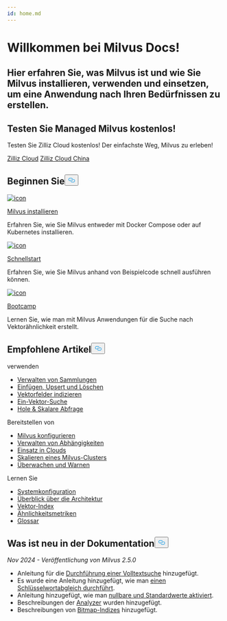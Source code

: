 ```yaml
---
id: home.md
---
```

<div class="doc-h1-wrapper">
<p><h1 class="title">
Willkommen bei Milvus Docs!</h1></p>
<p><h2 class="sub-title">
Hier erfahren Sie, was Milvus ist und wie Sie Milvus installieren, verwenden und einsetzen, um eine Anwendung nach Ihren Bedürfnissen zu erstellen.</h2></p>
</div>
<div class="doc-home-promotion-wrapper">
  <div class="promotion-content">
    <h2 class="promotion-title">Testen Sie Managed Milvus kostenlos!</h2>
    <p class="promotion-desc">Testen Sie Zilliz Cloud kostenlos! Der einfachste Weg, Milvus zu erleben!</p>
  </div>
  <div class="cta-wrapper">
   <a class="cta-global" href="https://cloud.zilliz.com/signup">Zilliz Cloud</a> <a class="cta-cn" href="https://cloud.zilliz.com.cn/signup">Zilliz Cloud China</a></div>
</div>
<h2 id="Get-Started" class="common-anchor-header">Beginnen Sie<button data-href="#Get-Started" class="anchor-icon" translate="no">
      <svg translate="no"
        aria-hidden="true"
        focusable="false"
        height="20"
        version="1.1"
        viewBox="0 0 16 16"
        width="16"
      >
        <path
          fill="#0092E4"
          fill-rule="evenodd"
          d="M4 9h1v1H4c-1.5 0-3-1.69-3-3.5S2.55 3 4 3h4c1.45 0 3 1.69 3 3.5 0 1.41-.91 2.72-2 3.25V8.59c.58-.45 1-1.27 1-2.09C10 5.22 8.98 4 8 4H4c-.98 0-2 1.22-2 2.5S3 9 4 9zm9-3h-1v1h1c1 0 2 1.22 2 2.5S13.98 12 13 12H9c-.98 0-2-1.22-2-2.5 0-.83.42-1.64 1-2.09V6.25c-1.09.53-2 1.84-2 3.25C6 11.31 7.55 13 9 13h4c1.45 0 3-1.69 3-3.5S14.5 6 13 6z"
        ></path>
      </svg>
    </button></h2><div class="card-wrapper">
<div class="start_card_container">
  
   <a href="/docs/de/install_standalone-docker.md"> <img translate="no" src="/docs/v2.5.x/assets/home_install.svg" alt="icon" />
   </a> <a href="/docs/de/install_standalone-docker.md"> <p class="link-btn">Milvus installieren</p> </a><p>Erfahren Sie, wie Sie Milvus entweder mit Docker Compose oder auf Kubernetes installieren.</p>
</div>
<div class="start_card_container">
  
   <a href="/docs/de/quickstart.md"> <img translate="no" src="/docs/v2.5.x/assets/home_quick_start.svg" alt="icon" />
   </a> <a href="/docs/de/quickstart.md"> <p class="link-btn">Schnellstart</p> </a><p>Erfahren Sie, wie Sie Milvus anhand von Beispielcode schnell ausführen können.</p>
</div>
<div class="start_card_container">
  
   <a href="/bootcamp"> <img translate="no" src="/docs/v2.5.x/assets/home_bootcamp.svg" alt="icon" />
   </a> <a href="/bootcamp"> <p class="link-btn">Bootcamp</p> </a><p>
  Lernen Sie, wie man mit Milvus Anwendungen für die Suche nach Vektorähnlichkeit erstellt.  </p>
</div>
</div>
<h2 id="Recommended-articles" class="common-anchor-header">Empfohlene Artikel<button data-href="#Recommended-articles" class="anchor-icon" translate="no">
      <svg translate="no"
        aria-hidden="true"
        focusable="false"
        height="20"
        version="1.1"
        viewBox="0 0 16 16"
        width="16"
      >
        <path
          fill="#0092E4"
          fill-rule="evenodd"
          d="M4 9h1v1H4c-1.5 0-3-1.69-3-3.5S2.55 3 4 3h4c1.45 0 3 1.69 3 3.5 0 1.41-.91 2.72-2 3.25V8.59c.58-.45 1-1.27 1-2.09C10 5.22 8.98 4 8 4H4c-.98 0-2 1.22-2 2.5S3 9 4 9zm9-3h-1v1h1c1 0 2 1.22 2 2.5S13.98 12 13 12H9c-.98 0-2-1.22-2-2.5 0-.83.42-1.64 1-2.09V6.25c-1.09.53-2 1.84-2 3.25C6 11.31 7.55 13 9 13h4c1.45 0 3-1.69 3-3.5S14.5 6 13 6z"
        ></path>
      </svg>
    </button></h2><div class="doc-home-recommend-section">
<div class="recomment-item">
  <p>verwenden</p>
<ul>
<li><a href="/docs/de/manage-collections.md">Verwalten von Sammlungen</a></li>
<li><a href="/docs/de/insert-update-delete.md">Einfügen, Upsert und Löschen</a></li>
<li><a href="/docs/de/index-vector-fields.md">Vektorfelder indizieren</a></li>
<li><a href="/docs/de/single-vector-search.md">Ein-Vektor-Suche</a></li>
<li><a href="/docs/de/get-and-scalar-query.md">Hole &amp; Skalare Abfrage</a></li>
</ul>
</div>
<div class="recomment-item">
  <p>Bereitstellen von</p>
<ul>
<li><a href="/docs/de/configure-docker.md">Milvus konfigurieren</a></li>
<li><a href="/docs/de/deploy_s3.md">Verwalten von Abhängigkeiten</a></li>
<li><a href="/docs/de/eks.md">Einsatz in Clouds</a></li>
<li><a href="/docs/de/scaleout.md">Skalieren eines Milvus-Clusters</a></li>
<li><a href="/docs/de/monitor_overview.md">Überwachen und Warnen</a></li>
</ul>
</div>
<div class="recomment-item">
  <p>Lernen Sie</p>
<ul>
<li><a href="/docs/de/system_configuration.md">Systemkonfiguration</a></li>
<li><a href="/docs/de/architecture_overview.md">Überblick über die Architektur</a></li>
<li><a href="/docs/de/index.md">Vektor-Index</a></li>
<li><a href="/docs/de/metric.md">Ähnlichkeitsmetriken</a></li>
<li><a href="/docs/de/glossary.md">Glossar</a></li>
</ul>
</div>
</div>
<div class="doc-home-what-is-new">
<h2 id="Whats-new-in-docs" class="common-anchor-header">Was ist neu in der Dokumentation<button data-href="#Whats-new-in-docs" class="anchor-icon" translate="no">
      <svg translate="no"
        aria-hidden="true"
        focusable="false"
        height="20"
        version="1.1"
        viewBox="0 0 16 16"
        width="16"
      >
        <path
          fill="#0092E4"
          fill-rule="evenodd"
          d="M4 9h1v1H4c-1.5 0-3-1.69-3-3.5S2.55 3 4 3h4c1.45 0 3 1.69 3 3.5 0 1.41-.91 2.72-2 3.25V8.59c.58-.45 1-1.27 1-2.09C10 5.22 8.98 4 8 4H4c-.98 0-2 1.22-2 2.5S3 9 4 9zm9-3h-1v1h1c1 0 2 1.22 2 2.5S13.98 12 13 12H9c-.98 0-2-1.22-2-2.5 0-.83.42-1.64 1-2.09V6.25c-1.09.53-2 1.84-2 3.25C6 11.31 7.55 13 9 13h4c1.45 0 3-1.69 3-3.5S14.5 6 13 6z"
        ></path>
      </svg>
    </button></h2><p><em>Nov 2024 - Veröffentlichung von Milvus 2.5.0</em></p>
<ul>
<li>Anleitung für die <a href="/docs/de/full-text-search.md">Durchführung einer Volltextsuche</a> hinzugefügt.</li>
<li>Es wurde eine Anleitung hinzugefügt, wie man <a href="/docs/de/keyword-match.md">einen Schlüsselwortabgleich durchführt</a>.</li>
<li>Anleitung hinzugefügt, wie man <a href="/docs/de/nullable-and-default.md">nullbare und Standardwerte aktiviert</a>.</li>
<li>Beschreibungen der <a href="/docs/de/analyzer-overview.md">Analyzer</a> wurden hinzugefügt.</li>
<li>Beschreibungen von <a href="/docs/de/bitmap.md">Bitmap-Indizes</a> hinzugefügt.</li>
</ul>
</div>
